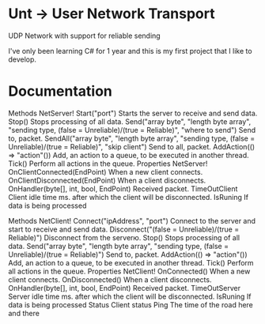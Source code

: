 # Unt -> User Network Transport

UDP Network with support for reliable sending

I've only been learning C# for 1 year and this is my first project that I like to develop.

# Documentation
  Methods NetServer!
    Start("port") Starts the server to receive and send data.
    Stop() Stops processing of all data.
    Send("array byte", "length byte array", "sending type, (false = Unreliable)/(true = Reliable)", "where to send") Send to, packet.
    SendAll("array byte", "length byte array", "sending type, (false = Unreliable)/(true = Reliable)", "skip client") Send to all, packet.
    AddAction(() => "action"()) Add, an action to a queue, to be executed in another thread.
    Tick() Perform all actions in the queue.
  Properties NetServer!
    OnClientConnected(EndPoint) When a new client connects.
    OnClientDisconnected(EndPoint) When a client disconnects.
    OnHandler(byte[], int, bool, EndPoint) Received packet.
    TimeOutClient Client idle time ms. after which the client will be disconnected.
    IsRuning If data is being processed
    
  Methods NetClient!
    Connect("ipAddress", "port") Connect to the server and start to receive and send data.
    Disconnect("(false = Unreliable)/(true = Reliable)") Disconnect from the serverю.
    Stop() Stops processing of all data.
    Send("array byte", "length byte array", "sending type, (false = Unreliable)/(true = Reliable)") Send to, packet.
    AddAction(() => "action"()) Add, an action to a queue, to be executed in another thread.
    Tick() Perform all actions in the queue.
  Properties NetClient!
    OnConnected() When a new client connects.
    OnDisconnected() When a client disconnects.
    OnHandler(byte[], int, bool, EndPoint) Received packet.
    TimeOutServer Server idle time ms. after which the client will be disconnected.
    IsRuning If data is being processed
    Status Client status
    Ping The time of the road here and there
    
